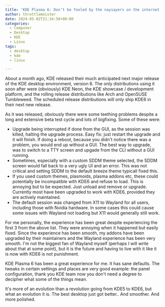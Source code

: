 ```yaml
---
title: 'KDE Plasma 6: Don’t be fooled by the naysayers on the internet'
author: throttlemeister
date: 2024-05-02T21:34:58+00:00
categories:
  - Computer
  - Desktop
  - KDE
  - Linux
tags:
  - desktop
  - kde
  - linux

---
```

About a month ago, KDE released their much anticipated next major release of the KDE desktop environment, version 6. The only distributions using it soon after were (obviously) KDE Neon, the KDE showcase / development platform, and the rolling release distributions like Arch and OpenSUSE Tumbleweed. The scheduled release distributions will only ship KDE6 in their next new release.

As it was released, obviously there were some teething problems despite a long and extensive beta test cycle and lots of bigfixing. Some of these were:

- Upgrade being interrupted if done from the GUI, as the session was killed, halting the upgrade process. Easy fix: just restart the upgrade and it will finish. If doing a reboot, because you didn't notice there was a problem, you would end up without a GUI. The best way to upgrade, was to switch to a TTY screen and upgade from the CLI without a GUI running.
- Sometimes, especially with a custom SDDM theme selected, the SDDM screen would fall back to a very ugly UI and an error. This was not critical and setting SDDM to the default breeze theme typicall fixed this.
- If you used custom themes, plasmoids, plasma addons etc, these could potentially be incompatible with KDE6 and refuse to load. This is annoying but to be expected. Just unload and remove or upgrade. Currently most have been upgraded to work with KDE6, provided they are actively maintained.
- The default session was changed from X11 to Wayland for all users, including those with Nvidia hardware. In some cases this could cause some issues with Wayland not loading but X11 would generally still work.

For me personally, the experience has been great despite experiencing the first 3 from the above list. They were annoying when it happened but easily fixed. Since the experience has been smooth, my addons have been upgraded by their maintainers and the Wayland experience has been very smooth. I'm not the biggest fan of Wayland myself (perhaps I will write about that at some point), but it is the future and having to live with it like it is now with KDE6 is not punishment.

KDE Plasma 6 has been a great experience for me. It has sane defaults. The tweaks in certain settings and places are very good  example: the panel configuration, thank you KDE team  now you don't need a degree to decipher what some of the things mean.

It's more of an evolution than a revolution going from KDE5 to KDE6, but what an evolution it is. The best desktop just got better.. And smoother. And more polished.
